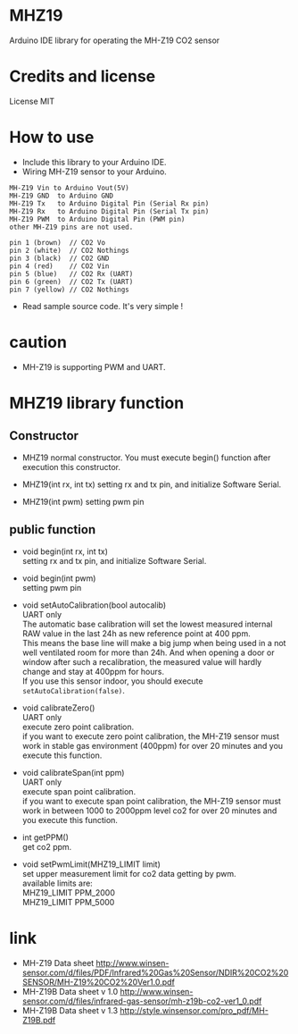 # MHZ19
Arduino IDE library for operating the MH-Z19 CO2 sensor

# Credits and license
License MIT

# How to use

* Include this library to your Arduino IDE.
* Wiring MH-Z19 sensor to your Arduino.
```
MH-Z19 Vin to Arduino Vout(5V)
MH-Z19 GND  to Arduino GND
MH-Z19 Tx   to Arduino Digital Pin (Serial Rx pin)
MH-Z19 Rx   to Arduino Digital Pin (Serial Tx pin)
MH-Z19 PWM  to Arduino Digital Pin (PWM pin)
other MH-Z19 pins are not used.

pin 1 (brown)  // CO2 Vo
pin 2 (white)  // CO2 Nothings
pin 3 (black)  // CO2 GND
pin 4 (red)    // CO2 Vin
pin 5 (blue)   // CO2 Rx (UART)
pin 6 (green)  // CO2 Tx (UART)
pin 7 (yellow) // CO2 Nothings
```
* Read sample source code. It's very simple !

# caution

* MH-Z19 is supporting PWM and UART.

# MHZ19 library function

## Constructor

* MHZ19
  normal constructor. You must execute begin() function after execution this constructor.

* MHZ19(int rx, int tx)
  setting rx and tx pin, and initialize Software Serial.

* MHZ19(int pwm)
  setting pwm pin

## public function

* void begin(int rx, int tx)  
  setting rx and tx pin, and initialize Software Serial.

* void begin(int pwm)  
  setting pwm pin

* void setAutoCalibration(bool autocalib)  
  UART only  
  The automatic base calibration will set the lowest measured internal RAW value in the last 24h as new reference point at 400 ppm.  
  This means the base line will make a big jump when being used in a not well ventilated room for more than 24h. And when opening a door or window after such a recalibration, the measured value will hardly change and stay at 400ppm for hours.  
  If you use this sensor indoor, you should execute `setAutoCalibration(false)`.

* void calibrateZero()  
  UART only  
  execute zero point calibration.  
  if you want to execute zero point calibration, the MH-Z19 sensor must work in stable gas environment (400ppm) for over 20 minutes and you execute this function.

* void calibrateSpan(int ppm)  
  UART only  
  execute span point calibration.  
  if you want to execute span point calibration, the MH-Z19 sensor must work in between 1000 to 2000ppm level co2 for over 20 minutes and you execute this function.

* int getPPM()  
  get co2 ppm.
  
* void setPwmLimit(MHZ19_LIMIT limit)  
  set upper measurement limit for co2 data getting by pwm.  
  available limits are:  
    MHZ19_LIMIT PPM_2000  
    MHZ19_LIMIT PPM_5000

# link
* MH-Z19 Data sheet
  http://www.winsen-sensor.com/d/files/PDF/Infrared%20Gas%20Sensor/NDIR%20CO2%20SENSOR/MH-Z19%20CO2%20Ver1.0.pdf
* MH-Z19B Data sheet v 1.0
  http://www.winsen-sensor.com/d/files/infrared-gas-sensor/mh-z19b-co2-ver1_0.pdf
* MH-Z19B Data sheet v 1.3
  http://style.winsensor.com/pro_pdf/MH-Z19B.pdf
